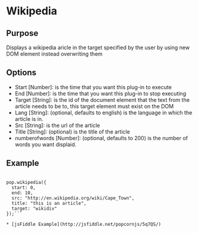 # Wikipedia # 

## Purpose ##

Displays a wikipedia aricle in the target specified by the user by using new DOM element instead overwriting them

## Options ##

* Start [Number]: is the time that you want this plug-in to execute
* End [Number]: is the time that you want this plug-in to stop executing 
* Target [String]: is the id of the document element that the text from the article needs to be to, this target element must exist on the DOM
* Lang [String]: (optional, defaults to english) is the language in which the article is in.
* Src [String]: is the url of the article 
* Title [String]: (optional) is the title of the article
* numberofwords [Number]: (optional, defaults to 200) is  the number of words you want displaid.  

## Example ##

```var pop = Popcorn( "#video" );

pop.wikipedia({
  start: 0,
  end: 10,
  src: "http://en.wikipedia.org/wiki/Cape_Town",
  title: "this is an article",
  target: "wikidiv"
});```

* [jsFiddle Example](http://jsfiddle.net/popcornjs/5q7QS/)
